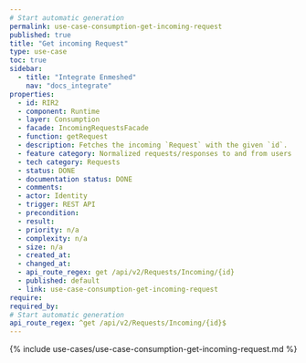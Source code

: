 ```yaml
---
# Start automatic generation
permalink: use-case-consumption-get-incoming-request
published: true
title: "Get incoming Request"
type: use-case
toc: true
sidebar:
  - title: "Integrate Enmeshed"
    nav: "docs_integrate"
properties:
  - id: RIR2
  - component: Runtime
  - layer: Consumption
  - facade: IncomingRequestsFacade
  - function: getRequest
  - description: Fetches the incoming `Request` with the given `id`.
  - feature category: Normalized requests/responses to and from users
  - tech category: Requests
  - status: DONE
  - documentation status: DONE
  - comments:
  - actor: Identity
  - trigger: REST API
  - precondition:
  - result:
  - priority: n/a
  - complexity: n/a
  - size: n/a
  - created_at:
  - changed_at:
  - api_route_regex: get /api/v2/Requests/Incoming/{id}
  - published: default
  - link: use-case-consumption-get-incoming-request
require:
required_by:
# Start automatic generation
api_route_regex: ^get /api/v2/Requests/Incoming/{id}$
---
```


{% include use-cases/use-case-consumption-get-incoming-request.md %}
